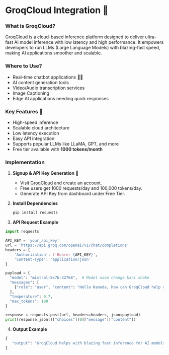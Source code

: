 # GroqCloud Integration 🎐

### What is GroqCloud?
GroqCloud is a cloud-based inference platform designed to deliver ultra-fast AI model inference with low latency and high performance. It empowers developers to run LLMs (Large Language Models) with blazing-fast speed, making AI applications smoother and scalable.

### Where to Use?
- Real-time chatbot applications 🤖💬
- AI content generation tools
- Video/Audio transcription services
- Image Captioning
- Edge AI applications needing quick responses

### Key Features 🚀
- High-speed inference  
- Scalable cloud architecture  
- Low latency execution  
- Easy API integration  
- Supports popular LLMs like LLaMA, GPT, and more  
- Free tier available with **1000 tokens/month**  

### Implementation
1. **Signup & API Key Generation** 🔑  
   - Visit [GroqCloud](https://groq.com/) and create an account.  
   - Free users get 1000 requests/day and 100,000 tokens/day.  
   - Generate API Key from dashboard under Free Tier.  

2. **Install Dependencies**  
   ```bash
   pip install requests

3. **API Request Example**
```python
import requests

API_KEY = 'your_api_key'
url = 'https://api.groq.com/openai/v1/chat/completions'
headers = {
    'Authorization': f'Bearer {API_KEY}',
    'Content-Type': 'application/json'
}

payload = {
  "model": "mixtral-8x7b-32768",  # Model naam change kari shake
  "messages": [
    {"role": "user", "content": "Hello Kanuda, how can GroqCloud help you today?"}
  ],
  "temperature": 0.7,
  "max_tokens": 100
}

response = requests.post(url, headers=headers, json=payload)
print(response.json()["choices"][0]["message"]["content"])
```
4. **Output Example**
```python
{
   "output": "GroqCloud helps with blazing fast inference for AI models!"
}
```

